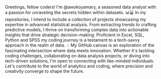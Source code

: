 Greetings, fellow coders! I'm @awokoyamary, a seasoned data analyst with a passion for unraveling the secrets hidden within datasets. 
📊💻 In my repositories, I intend to include a collection of projects showcasing my expertise in advanced statistical analysis. 
From extracting trends to crafting predictive models, I thrive on transforming complex data into actionable insights that drive strategic decision-making. 
Proficient in Excel, SQL, Python and SPSS my coding journey is a testament to a tech-savvy approach in the realm of data.
💡 My GitHub canvas is an exploration of the fascinating intersection where data meets innovation. 
Whether it's tackling coding challenges, collaborating on data analysis projects, or diving into tech-driven solutions, I'm open to connecting with like-minded individuals. 
Let's contribute to the world of analytics and coding, where precision and creativity converge to shape the future.
